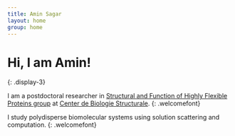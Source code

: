 ```yaml
---
title: Amin Sagar
layout: home
group: home
---
```


# Hi, I am Amin!
{: .display-3}

I am a postdoctoral researcher in [Structural and Function of Highly Flexible Proteins group](http://www.cbs.cnrs.fr/index.php/en/home-equipea2) at [Center de Biologie Structurale](http://www.cbs.cnrs.fr/index.php/en/).
{: .welcomefont}

I study polydisperse biomolecular systems using solution scattering and computation.
{: .welcomefont}

